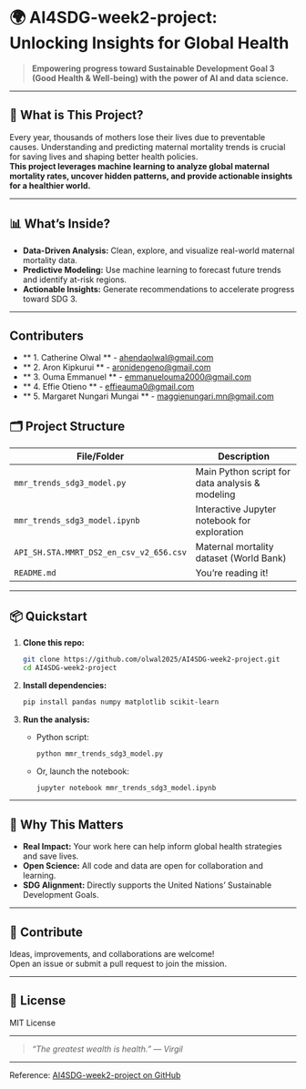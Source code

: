 # 🌍 AI4SDG-week2-project: Unlocking Insights for Global Health

> **Empowering progress toward Sustainable Development Goal 3 (Good Health & Well-being) with the power of AI and data science.**

---

## 🚀 What is This Project?

Every year, thousands of mothers lose their lives due to preventable causes. Understanding and predicting maternal mortality trends is crucial for saving lives and shaping better health policies.  
**This project leverages machine learning to analyze global maternal mortality rates, uncover hidden patterns, and provide actionable insights for a healthier world.**

---

## 📊 What’s Inside?

- **Data-Driven Analysis:** Clean, explore, and visualize real-world maternal mortality data.
- **Predictive Modeling:** Use machine learning to forecast future trends and identify at-risk regions.
- **Actionable Insights:** Generate recommendations to accelerate progress toward SDG 3.

---
## Contributers
- ** 1. Catherine Olwal ** - ahendaolwal@gmail.com
- ** 2. Aron Kipkurui ** - aronidengeno@gmail.com
- ** 3. Ouma Emmanuel ** - emmanuelouma2000@gmail.com
- ** 4.  Effie Otieno ** - effieauma0@gmail.com
- ** 5. Margaret Nungari Mungai ** - maggienungari.mn@gmail.com

## 🗂️ Project Structure

| File/Folder                        | Description                                      |
|------------------------------------|--------------------------------------------------|
| `mmr_trends_sdg3_model.py`         | Main Python script for data analysis & modeling  |
| `mmr_trends_sdg3_model.ipynb`      | Interactive Jupyter notebook for exploration     |
| `API_SH.STA.MMRT_DS2_en_csv_v2_656.csv` | Maternal mortality dataset (World Bank)     |
| `README.md`                        | You’re reading it!                               |

---

## 📦 Quickstart

1. **Clone this repo:**
   ```bash
   git clone https://github.com/olwal2025/AI4SDG-week2-project.git
   cd AI4SDG-week2-project
   ```

2. **Install dependencies:**
   ```bash
   pip install pandas numpy matplotlib scikit-learn
   ```

3. **Run the analysis:**
   - Python script:
     ```bash
     python mmr_trends_sdg3_model.py
     ```
   - Or, launch the notebook:
     ```bash
     jupyter notebook mmr_trends_sdg3_model.ipynb
     ```

---

## 🌟 Why This Matters

- **Real Impact:** Your work here can help inform global health strategies and save lives.
- **Open Science:** All code and data are open for collaboration and learning.
- **SDG Alignment:** Directly supports the United Nations’ Sustainable Development Goals.

---

## 🤝 Contribute

Ideas, improvements, and collaborations are welcome!  
Open an issue or submit a pull request to join the mission.

---

## 📜 License

MIT License

---

> _“The greatest wealth is health.” — Virgil_

---

Reference: [AI4SDG-week2-project on GitHub](https://github.com/olwal2025/AI4SDG-week2-project/tree/main)
